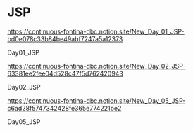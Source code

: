 # JSP

https://continuous-fontina-dbc.notion.site/New_Day_01_JSP-bd0e078c33b84be49abf7247a5a12373

Day01_JSP

https://continuous-fontina-dbc.notion.site/New_Day_02_JSP-63381ee2fee04d528c47f5d762420943

Day02_JSP

https://continuous-fontina-dbc.notion.site/New_Day_05_JSP-c6ad28f5747342428fe365e774221be2

Day05_JSP
